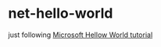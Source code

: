 # net-hello-world
just following [Microsoft Hellow World tutorial](https://dotnet.microsoft.com/learn/aspnet/hello-world-tutorial/create)
